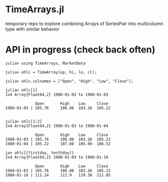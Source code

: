 TimeArrays.jl
============

temporary repo to explore combining Arrays of SeriesPair into multicolumn type with similar behavior

API in progress (check back often)
=========

```
julia> using TimeArrays, MarketData

julia> ohlc = TimeArray(op, hi, lo, cl);

julia> ohlc.colnames = ["Open", "High", "Low", "Close"];

julia> ohlc[1]
1x4 Array{Float64,2} 1980-01-03 to 1980-01-03

             Open       High    Low     Close
1980-01-03 | 105.76     106.08  103.26  105.22


julia> ohlc[1:2]
2x4 Array{Float64,2} 1980-01-03 to 1980-01-04

             Open       High    Low     Close
1980-01-03 | 105.76     106.08  103.26  105.22
1980-01-04 | 105.22     107.08  105.09  106.52

ja> ohlc[[firstday, tenthday]]
2x4 Array{Float64,2} 1980-01-03 to 1980-01-16

             Open       High    Low     Close
1980-01-03 | 105.76     106.08  103.26  105.22
1980-01-16 | 111.14     112.9   110.38  111.05
```

